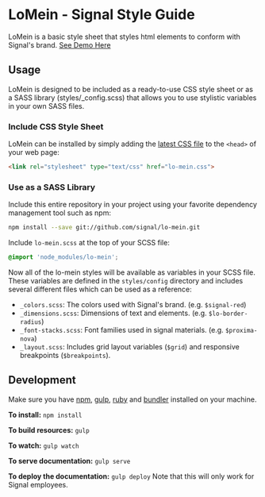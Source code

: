 LoMein - Signal Style Guide
===========================

LoMein is a basic style sheet that styles html elements to conform with Signal's brand.  [See Demo Here](http://signal.github.io/lo-mein/)

Usage
-----

LoMein is designed to be included as a ready-to-use CSS style sheet or as a SASS library (styles/_config.scss) that allows you to use stylistic variables in your own SASS files.

### Include CSS Style Sheet

LoMein can be installed by simply adding the [latest CSS file](https://github.com/BrightTag/LoMein/releases/latest/) to the `<head>` of your web page:

```html
<link rel="stylesheet" type="text/css" href="lo-mein.css">
```

### Use as a SASS Library

Include this entire repository in your project using your favorite dependency management tool such as npm:

```bash
npm install --save git://github.com/signal/lo-mein.git
```

Include `lo-mein.scss` at the top of your SCSS file:

```scss
@import 'node_modules/lo-mein';
```

Now all of the lo-mein styles will be available as variables in your SCSS file. These variables are defined in the `styles/config` directory and includes several different files which can be used as a reference:

- `_colors.scss`: The colors used with Signal's brand. (e.g. `$signal-red`)
- `_dimensions.scss`: Dimensions of text and elements. (e.g. `$lo-border-radius`)
- `_font-stacks.scss`: Font families used in signal materials. (e.g. `$proxima-nova`)
- `_layout.scss`: Includes grid layout variables (`$grid`) and responsive breakpoints (`$breakpoints`).

Development
-----------

Make sure you have [npm](https://www.npmjs.com/), [gulp](http://gulpjs.com/), [ruby](https://www.ruby-lang.org/) and [bundler](http://bundler.io/) installed on your machine.

**To install:** `npm install`

**To build resources:** `gulp`

**To watch:** `gulp watch`

**To serve documentation:** `gulp serve`

**To deploy the documentation:** `gulp deploy` Note that this will only work for Signal employees.

